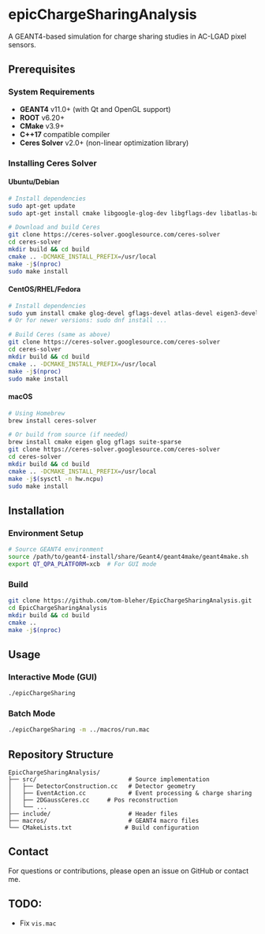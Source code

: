 # epicChargeSharingAnalysis

A GEANT4-based simulation for charge sharing studies in AC-LGAD pixel sensors.

## Prerequisites

### System Requirements
- **GEANT4** v11.0+ (with Qt and OpenGL support)
- **ROOT** v6.20+ 
- **CMake** v3.9+
- **C++17** compatible compiler
- **Ceres Solver** v2.0+ (non-linear optimization library)

### Installing Ceres Solver

#### Ubuntu/Debian
```bash
# Install dependencies
sudo apt-get update
sudo apt-get install cmake libgoogle-glog-dev libgflags-dev libatlas-base-dev libeigen3-dev libsuitesparse-dev

# Download and build Ceres
git clone https://ceres-solver.googlesource.com/ceres-solver
cd ceres-solver
mkdir build && cd build
cmake .. -DCMAKE_INSTALL_PREFIX=/usr/local
make -j$(nproc)
sudo make install
```

#### CentOS/RHEL/Fedora
```bash
# Install dependencies
sudo yum install cmake glog-devel gflags-devel atlas-devel eigen3-devel suitesparse-devel
# Or for newer versions: sudo dnf install ...

# Build Ceres (same as above)
git clone https://ceres-solver.googlesource.com/ceres-solver
cd ceres-solver
mkdir build && cd build
cmake .. -DCMAKE_INSTALL_PREFIX=/usr/local
make -j$(nproc)
sudo make install
```

#### macOS
```bash
# Using Homebrew
brew install ceres-solver

# Or build from source (if needed)
brew install cmake eigen glog gflags suite-sparse
git clone https://ceres-solver.googlesource.com/ceres-solver
cd ceres-solver
mkdir build && cd build
cmake .. -DCMAKE_INSTALL_PREFIX=/usr/local
make -j$(sysctl -n hw.ncpu)
sudo make install
```

## Installation

### Environment Setup
```bash
# Source GEANT4 environment
source /path/to/geant4-install/share/Geant4/geant4make/geant4make.sh
export QT_QPA_PLATFORM=xcb  # For GUI mode
```

### Build
```bash
git clone https://github.com/tom-bleher/EpicChargeSharingAnalysis.git
cd EpicChargeSharingAnalysis
mkdir build && cd build
cmake ..
make -j$(nproc)
```

## Usage

### Interactive Mode (GUI)
```bash
./epicChargeSharing
```

### Batch Mode
```bash
./epicChargeSharing -m ../macros/run.mac
```

## Repository Structure

```
EpicChargeSharingAnalysis/
├── src/                          # Source implementation
│   ├── DetectorConstruction.cc   # Detector geometry
│   ├── EventAction.cc            # Event processing & charge sharing
│   ├── 2DGaussCeres.cc     # Pos reconstruction
│   └── ...
├── include/                      # Header files
├── macros/                       # GEANT4 macro files
└── CMakeLists.txt               # Build configuration
```

## Contact

For questions or contributions, please open an issue on GitHub or contact me.

## TODO:

- Fix `vis.mac`